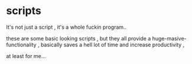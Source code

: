 # scripts
It's not just a script , it's a whole fuckin program..

these are some basic looking scripts , but they all provide a huge-masive-functionality , basically saves a hell lot of time and increase productivity ,

at least for me...

